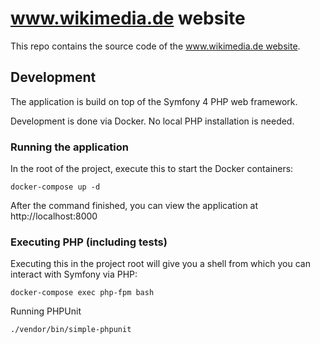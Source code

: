 # www.wikimedia.de website

This repo contains the source code of the [www.wikimedia.de website](https://www.wikimedia.de).

## Development

The application is build on top of the Symfony 4 PHP web framework.

Development is done via Docker. No local PHP installation is needed.

### Running the application

In the root of the project, execute this to start the Docker containers:

    docker-compose up -d

After the command finished, you can view the application at http://localhost:8000

### Executing PHP (including tests)

Executing this in the project root will give you a shell from which you can interact with Symfony via PHP:

    docker-compose exec php-fpm bash
    
Running PHPUnit

    ./vendor/bin/simple-phpunit